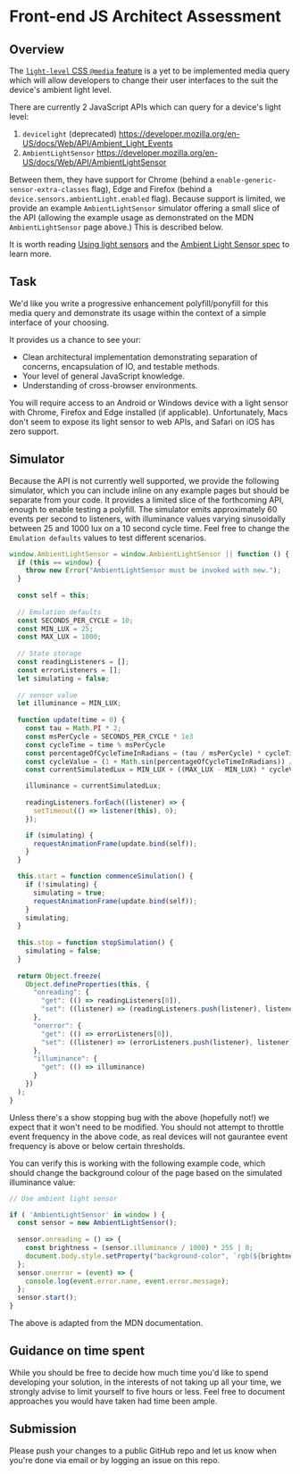 # Front-end JS Architect Assessment

## Overview

The [`light-level` CSS `@media` feature](https://developer.mozilla.org/en-US/docs/Web/CSS/@media/light-level) is a yet to be implemented media query which will allow developers to change their user interfaces to the suit the device's ambient light level.

There are currently 2 JavaScript APIs which can query for a device's light level:

1. `devicelight` (deprecated) https://developer.mozilla.org/en-US/docs/Web/API/Ambient_Light_Events
2. `AmbientLightSensor` https://developer.mozilla.org/en-US/docs/Web/API/AmbientLightSensor

Between them, they have support for Chrome (behind a `enable-generic-sensor-extra-classes` flag), Edge and Firefox (behind a `device.sensors.ambientLight.enabled` flag). Because support is limited, we provide an example `AmbientLightSensor` simulator offering a small slice of the API (allowing the example usage as demonstrated on the MDN `AmbientLightSensor` page above.) This is described below.

It is worth reading [Using light sensors](https://developer.mozilla.org/en-US/docs/Web/API/DeviceLightEvent/Using_light_sensors) and the [Ambient Light Sensor spec](https://w3c.github.io/ambient-light/) to learn more.

## Task

We'd like you write a progressive enhancement polyfill/ponyfill for this media query and demonstrate its usage within the context of a simple interface of your choosing.

It provides us a chance to see your:

* Clean architectural implementation demonstrating separation of concerns, encapsulation of IO, and testable methods.
* Your level of general JavaScript knowledge.
* Understanding of cross-browser environments.

You will require access to an Android or Windows device with a light sensor with Chrome, Firefox and Edge installed (if applicable). Unfortunately, Macs don't seem to expose its light sensor to web APIs, and Safari on iOS has zero support.

## Simulator

Because the API is not currently well supported, we provide the following simulator, which you can include inline on any example pages but should be separate from your code. It provides a limited slice of the forthcoming API, enough to enable testing a polyfill. The simulator emits approximately 60 events per second to listeners, with illuminance values varying sinusoidally between 25 and 1000 lux on a 10 second cycle time. Feel free to change the `Emulation defaults` values to test different scenarios.

```js
window.AmbientLightSensor = window.AmbientLightSensor || function () {
  if (this == window) {
    throw new Error("AmbientLightSensor must be invoked with new.");
  }
  
  const self = this;
  
  // Emulation defaults
  const SECONDS_PER_CYCLE = 10;
  const MIN_LUX = 25;
  const MAX_LUX = 1000;
  
  // State storage
  const readingListeners = [];
  const errorListeners = [];
  let simulating = false;
  
  // sensor value
  let illuminance = MIN_LUX;
  
  function update(time = 0) {
    const tau = Math.PI * 2;
    const msPerCycle = SECONDS_PER_CYCLE * 1e3
    const cycleTime = time % msPerCycle
    const percentageOfCycleTimeInRadians = (tau / msPerCycle) * cycleTime;
    const cycleValue = (1 + Math.sin(percentageOfCycleTimeInRadians)) / 2;
    const currentSimulatedLux = MIN_LUX + ((MAX_LUX - MIN_LUX) * cycleValue);

    illuminance = currentSimulatedLux;
   
    readingListeners.forEach((listener) => {
      setTimeout(() => listener(this), 0);
    });

    if (simulating) {
      requestAnimationFrame(update.bind(self));
    }
  }

  this.start = function commenceSimulation() {
    if (!simulating) {
      simulating = true;
      requestAnimationFrame(update.bind(self));
    }
    simulating;
  }
  
  this.stop = function stopSimulation() {
    simulating = false;
  }
  
  return Object.freeze(
    Object.defineProperties(this, {
      "onreading": {
        "get": (() => readingListeners[0]),
        "set": ((listener) => (readingListeners.push(listener), listener))
      },
      "onerror": {
        "get": (() => errorListeners[0]),
        "set": ((listener) => (errorListeners.push(listener), listener))
      },
      "illuminance": {
        "get": (() => illuminance)
      }
    })
  );
}
```

Unless there's a show stopping bug with the above (hopefully not!) we expect that it won't need to be modified. You should not attempt to throttle event frequency in the above code, as real devices will not gaurantee event frequency is above or below certain thresholds.

You can verify this is working with the following example code, which should change the background colour of the page based on the simulated illuminance value:

```js
// Use ambient light sensor

if ( 'AmbientLightSensor' in window ) {
  const sensor = new AmbientLightSensor();
  
  sensor.onreading = () => {
    const brightness = (sensor.illuminance / 1000) * 255 | 0;
    document.body.style.setProperty("background-color", `rgb(${brightness}, ${brightness}, ${brightness}`);
  };
  sensor.onerror = (event) => {
    console.log(event.error.name, event.error.message);
  };
  sensor.start();
}
```

The above is adapted from the MDN documentation.

## Guidance on time spent

While you should be free to decide how much time you'd like to spend developing your solution, in the interests of not taking up all your time, we strongly advise to limit yourself to five hours or less. Feel free to document approaches you would have taken had time been ample.

## Submission

Please push your changes to a public GitHub repo and let us know when you're done via email or by logging an issue on this repo.
